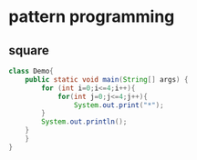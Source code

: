 # pattern programming

## square

```java
class Demo{
    public static void main(String[] args) {
        for (int i=0;i<=4;i++){
            for(int j=0;j<=4;j++){
                System.out.print("*");
        }
        System.out.println();
    }
    }
}
```